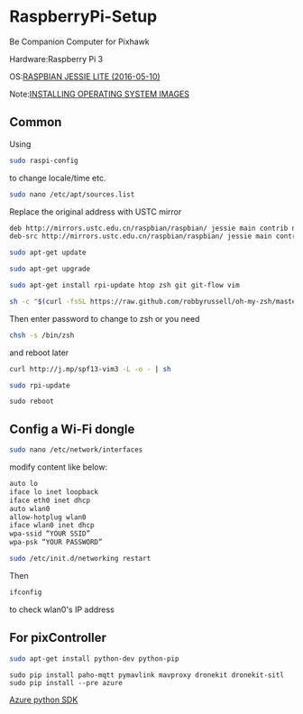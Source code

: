 # RaspberryPi-Setup
Be Companion Computer for Pixhawk

Hardware:Raspberry Pi 3

OS:[RASPBIAN JESSIE LITE (2016-05-10)](https://www.raspberrypi.org/downloads/raspbian/)

Note:[INSTALLING OPERATING SYSTEM IMAGES](https://www.raspberrypi.org/documentation/installation/installing-images/README.md)

## Common

Using

```bash
sudo raspi-config
```

to change locale/time etc.

```bash
sudo nano /etc/apt/sources.list
```

Replace the original address with USTC mirror

```bash
deb http://mirrors.ustc.edu.cn/raspbian/raspbian/ jessie main contrib non-free rpi
deb-src http://mirrors.ustc.edu.cn/raspbian/raspbian/ jessie main contrib non-free rpi
```

```bash
sudo apt-get update
```

```bash
sudo apt-get upgrade
```

```bash
sudo apt-get install rpi-update htop zsh git git-flow vim
```

```bash
sh -c "$(curl -fsSL https://raw.github.com/robbyrussell/oh-my-zsh/master/tools/install.sh)"
```

Then enter password to change to zsh or you need

```bash
chsh -s /bin/zsh
``` 

and reboot later

```bash
curl http://j.mp/spf13-vim3 -L -o - | sh
```

```bash
sudo rpi-update
```

```
sudo reboot
```

## Config a Wi-Fi dongle

```bash
sudo nano /etc/network/interfaces
```

modify content like below:

```bash
auto lo
iface lo inet loopback
iface eth0 inet dhcp
auto wlan0
allow-hotplug wlan0
iface wlan0 inet dhcp
wpa-ssid “YOUR SSID”
wpa-psk “YOUR PASSWORD”
```

```bash
sudo /etc/init.d/networking restart
```

Then

```bash
ifconfig
```

to check wlan0's IP address

## For pixController
```bash
sudo apt-get install python-dev python-pip
```

```
sudo pip install paho-mqtt pymavlink mavproxy dronekit dronekit-sitl 
sudo pip install --pre azure
```
[Azure python SDK](https://github.com/Azure/azure-sdk-for-python)
